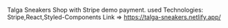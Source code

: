 Talga Sneakers Shop with Stripe demo payment.
used Technologies: Stripe,React,Styled-Components
Link => https://talga-sneakers.netlify.app/

